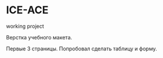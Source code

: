 # ICE-ACE
working project

Верстка учебного макета.

Первые 3 страницы. Попробовал сделать таблицу и форму.
